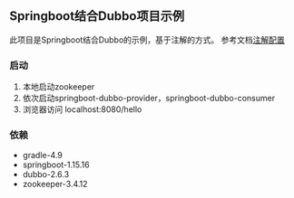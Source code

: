 Springboot结合Dubbo项目示例
---
此项目是Springboot结合Dubbo的示例，基于注解的方式。
参考文档[注解配置](http://dubbo.apache.org/zh-cn/docs/user/configuration/annotation.html)

### 启动
1. 本地启动zookeeper
2. 依次启动springboot-dubbo-provider，springboot-dubbo-consumer
3. 浏览器访问 localhost:8080/hello

### 依赖
- gradle-4.9
- springboot-1.15.16
- dubbo-2.6.3
- zookeeper-3.4.12